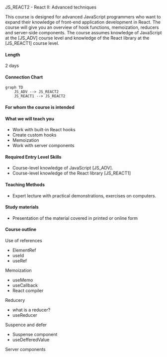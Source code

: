 JS_REACT2 - React II: Advanced techniques

This course is designed for advanced JavaScript programmers who want to expand their knowledge of front-end application development in React. The course will give you an overview of hook functions, memoization, reducers and server-side components. The course assumes knowledge of JavaScript at the [JS_ADV] course level and knowledge of the React library at the [JS_REACT1] course level.

#### Length

2 days

#### Connection Chart

```mermaid
graph TD
    JS_ADV --> JS_REACT2
    JS_REACT1 --> JS_REACT2
```

#### For whom the course is intended


#### What we will teach you

- Work with built-in React hooks
- Create custom hooks
- Memoization
- Work with server components

#### Required Entry Level Skills

- Course-level knowledge of JavaScript [JS_ADV].
- Course-level knowledge of the React library [JS_REACT1]

#### Teaching Methods

- Expert lecture with practical demonstrations, exercises on computers.

#### Study materials

- Presentation of the material covered in printed or online form

#### Course outline

Use of references

- ElementRef
- useId
- useRef

Memoization

- useMemo
- useCallback
- React compiler

Reducery

- what is a reducer?
- useReducer

Suspence and defer

- Suspense component
- useDefferedValue

Server components